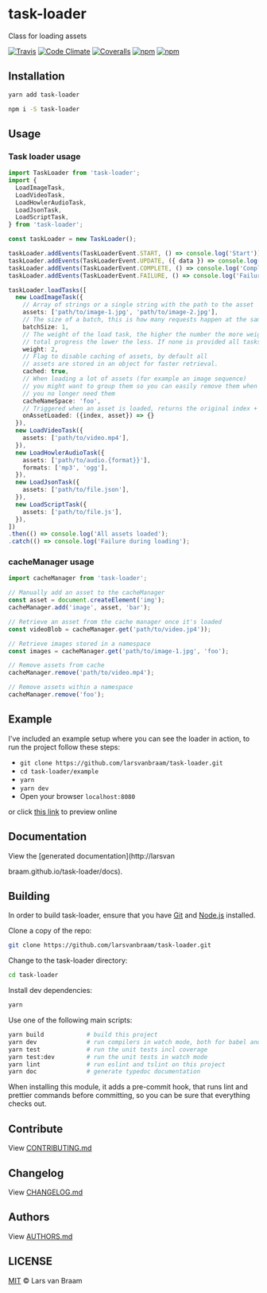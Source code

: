 # task-loader

Class for loading assets

[![Travis](https://img.shields.io/travis/larsvanbraam/task-loader.svg?maxAge=2592000)](https://travis-ci.org/larsvanbraam/task-loader)
[![Code Climate](https://img.shields.io/codeclimate/github/larsvanbraam/task-loader.svg?maxAge=2592000)](https://codeclimate.com/github/larsvanbraam/task-loader)
[![Coveralls](https://img.shields.io/coveralls/larsvanbraam/task-loader.svg?maxAge=2592000)](https://coveralls.io/github/larsvanbraam/task-loader?branch=master)
[![npm](https://img.shields.io/npm/v/task-loader.svg?maxAge=2592000)](https://www.npmjs.com/package/task-loader)
[![npm](https://img.shields.io/npm/dm/task-loader.svg?maxAge=2592000)](https://www.npmjs.com/package/task-loader)

## Installation

```sh
yarn add task-loader
```

```sh
npm i -S task-loader
```

## Usage

### Task loader usage

```ts
import TaskLoader from 'task-loader';
import {
  LoadImageTask,
  LoadVideoTask,
  LoadHowlerAudioTask,
  LoadJsonTask,
  LoadScriptTask,
} from 'task-loader';

const taskLoader = new TaskLoader();

taskLoader.addEvents(TaskLoaderEvent.START, () => console.log('Start'))
taskLoader.addEvents(TaskLoaderEvent.UPDATE, ({ data }) => console.log('Update', data.progress))
taskLoader.addEvents(TaskLoaderEvent.COMPLETE, () => console.log('Complete'))
taskLoader.addEvents(TaskLoaderEvent.FAILURE, () => console.log('Failure during loading'))

taskLoader.loadTasks([
  new LoadImageTask({
    // Array of strings or a single string with the path to the asset
    assets: ['path/to/image-1.jpg', 'path/to/image-2.jpg'],
    // The size of a batch, this is how many requests happen at the same time
    batchSize: 1,
    // The weight of the load task, the higher the number the more weight a task has on the
    // total progress the lower the less. If none is provided all tasks have the same weight.
    weight: 2,
    // Flag to disable caching of assets, by default all
    // assets are stored in an object for faster retrieval.
    cached: true,
    // When loading a lot of assets (for example an image sequence)
    // you might want to group them so you can easily remove them when
    // you no longer need them
    cacheNameSpace: 'foo',
    // Triggered when an asset is loaded, returns the original index + the asset
    onAssetLoaded: ({index, asset}) => {}
  }),
  new LoadVideoTask({
    assets: ['path/to/video.mp4'],
  }),
  new LoadHowlerAudioTask({
    assets: ['path/to/audio.{format}}'],
    formats: ['mp3', 'ogg'],
  }),
  new LoadJsonTask({
    assets: ['path/to/file.json'],
  }),
  new LoadScriptTask({
    assets: ['path/to/file.js'],
  }),
])
.then(() => console.log('All assets loaded');
.catch(() => console.log('Failure during loading');


```

### cacheManager usage

```ts
import cacheManager from 'task-loader';

// Manually add an asset to the cacheManager
const asset = document.createElement('img');
cacheManager.add('image', asset, 'bar');

// Retrieve an asset from the cache manager once it's loaded
const videoBlob = cacheManager.get('path/to/video.jp4'));

// Retrieve images stored in a namespace
const images = cacheManager.get('path/to/image-1.jpg', 'foo');

// Remove assets from cache
cacheManager.remove('path/to/video.mp4');

// Remove assets within a namespace
cacheManager.remove('foo');
```

## Example

I've included an example setup where you can see the loader in action, to run the project follow these steps:

- `git clone https://github.com/larsvanbraam/task-loader.git`
- `cd task-loader/example`
- `yarn`
- `yarn dev`
- Open your browser `localhost:8080`

or click [this link](https://larsvanbraam.github.io/task-loader/example) to preview online

## Documentation

View the [generated documentation](http://larsvan

braam.github.io/task-loader/docs).

## Building

In order to build task-loader, ensure that you have [Git](http://git-scm.com/downloads)
and [Node.js](http://nodejs.org/) installed.

Clone a copy of the repo:

```sh
git clone https://github.com/larsvanbraam/task-loader.git
```

Change to the task-loader directory:

```sh
cd task-loader
```

Install dev dependencies:

```sh
yarn
```

Use one of the following main scripts:

```sh
yarn build            # build this project
yarn dev              # run compilers in watch mode, both for babel and typescript
yarn test             # run the unit tests incl coverage
yarn test:dev         # run the unit tests in watch mode
yarn lint             # run eslint and tslint on this project
yarn doc              # generate typedoc documentation
```

When installing this module, it adds a pre-commit hook, that runs lint and prettier commands
before committing, so you can be sure that everything checks out.

## Contribute

View [CONTRIBUTING.md](./CONTRIBUTING.md)

## Changelog

View [CHANGELOG.md](./CHANGELOG.md)

## Authors

View [AUTHORS.md](./AUTHORS.md)

## LICENSE

[MIT](./LICENSE) © Lars van Braam
